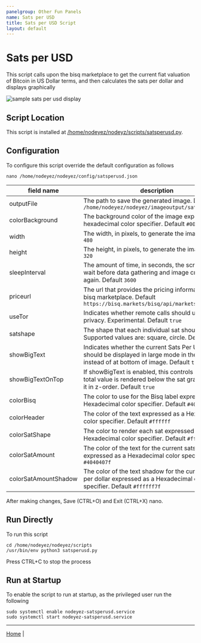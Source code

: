 ```yaml
---
panelgroup: Other Fun Panels
name: Sats per USD
title: Sats per USD Script
layout: default
---
```


# Sats per USD

This script calls upon the bisq marketplace to get the current fiat valuation of
Bitcoin in US Dollar terms, and then calculates the sats per dollar and displays
graphically

![sample sats per usd display](../images/satsperusd.png)

## Script Location

This script is installed at
[/home/nodeyez/nodeyz/scripts/satsperusd.py](../scripts/satsperusd.py).

## Configuration

To configure this script override the default configuration as follows

```shell
nano /home/nodeyez/nodeyez/config/satsperusd.json
```

| field name | description |
| --- | --- |
| outputFile | The path to save the generated image. Default `/home/nodeyez/nodeyez/imageoutput/satsperusd.png` |
| colorBackground | The background color of the image expressed as a hexadecimal color specifier. Default `#000000` |
| width | The width, in pixels, to generate the image. Default `480` |
| height | The height, in pixels, to generate the image. Default `320` |
| sleepInterval | The amount of time, in seconds, the script should wait before data gathering and image creation again. Default `3600` |
| priceurl | The url that provides the pricing information from bisq marketplace. Default `https://bisq.markets/bisq/api/markets/ticker` |
| useTor | Indicates whether remote calls should use torify for privacy. Experimental. Default `true` |
| satshape | The shape that each individual sat should be drawn. Supported values are: square, circle. Default `square` |
| showBigText | Indicates whether the current Sats Per USD value should be displayed in large mode in the middle instead of at bottom of image. Default `true` |
| showBigTextOnTop | If showBigText is enabled, this controls whether the total value is rendered below the sat graph or above it in z-order. Default `true` |
| colorBisq | The color to use for the Bisq label expressed as a Hexadecimal color specifier. Default `#40FF40` |
| colorHeader | The color of the text expressed as a Hexadecial color specifier. Default `#ffffff` |
| colorSatShape | The color to render each sat expressed as a Hexadecimal color specifier. Default `#ff7f00` |
| colorSatAmount | The color of the text for the current sats per dollar expressed as a Hexadecimal color specifier. Default `#4040407f` |
| colorSatAmountShadow | The color of the text shadow for the current sats per dollar expressed as a Hexadecimal color specifier. Default `#ffffff7f` |

After making changes, Save (CTRL+O) and Exit (CTRL+X) nano.

## Run Directly

To run this script

```shell
cd /home/nodeyez/nodeyez/scripts
/usr/bin/env python3 satsperusd.py
```

Press CTRL+C to stop the process

## Run at Startup

To enable the script to run at startup, as the privileged user run the following

```shell
sudo systemctl enable nodeyez-satsperusd.service
sudo systemctl start nodeyez-satsperusd.service
```


---

[Home](../) | 

